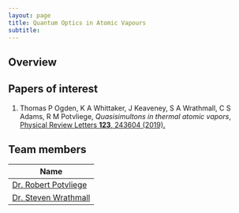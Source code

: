 ```yaml
---
layout: page
title: Quantum Optics in Atomic Vapours
subtitle:
---
```

## Overview

## Papers of interest
1. Thomas P Ogden, K A Whittaker, J Keaveney, S A Wrathmall, C S Adams, R M Potvliege, *Quasisimultons in thermal atomic vapors*,
[Physical Review Letters **123**, 243604 (2019).](https://doi.org/10.1103/PhysRevLett.123.243604)

## Team members
|**Name**|
|--------|
|[Dr. Robert Potvliege](https://www.durham.ac.uk/staff/r-m-potvliege/)|
|[Dr. Steven Wrathmall](https://www.durham.ac.uk/staff/s-a-wrathmall/)|
